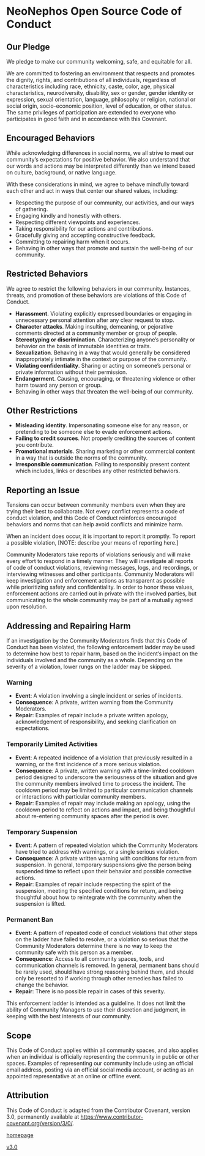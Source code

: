 # NeoNephos Open Source Code of Conduct

## Our Pledge
We pledge to make our community welcoming, safe, and equitable for all.

We are committed to fostering an environment that respects and promotes the dignity, rights, and contributions of all individuals, regardless of characteristics including race, ethnicity, caste, color, age, physical characteristics, neurodiversity, disability, sex or gender, gender identity or expression, sexual orientation, language, philosophy or religion, national or social origin, socio-economic position, level of education, or other status. The same privileges of participation are extended to everyone who participates in good faith and in accordance with this Covenant.

## Encouraged Behaviors
While acknowledging differences in social norms, we all strive to meet our community’s expectations for positive behavior. We also understand that our words and actions may be interpreted differently than we intend based on culture, background, or native language.

With these considerations in mind, we agree to behave mindfully toward each other and act in ways that center our shared values, including:

- Respecting the purpose of our community, our activities, and our ways of gathering.
- Engaging kindly and honestly with others.
- Respecting different viewpoints and experiences.
- Taking responsibility for our actions and contributions.
- Gracefully giving and accepting constructive feedback.
- Committing to repairing harm when it occurs.
- Behaving in other ways that promote and sustain the well-being of our community.

## Restricted Behaviors
We agree to restrict the following behaviors in our community. Instances, threats, and promotion of these behaviors are violations of this Code of Conduct.

- **Harassment**. Violating explicitly expressed boundaries or engaging in unnecessary personal attention after any clear request to stop.
- **Character attacks**. Making insulting, demeaning, or pejorative comments directed at a community member or group of people.
- **Stereotyping or discrimination**. Characterizing anyone’s personality or behavior on the basis of immutable identities or traits.
- **Sexualization**. Behaving in a way that would generally be considered inappropriately intimate in the context or purpose of the community.
- **Violating confidentiality**. Sharing or acting on someone’s personal or private information without their permission.
- **Endangerment**. Causing, encouraging, or threatening violence or other harm toward any person or group.
- Behaving in other ways that threaten the well-being of our community.

## Other Restrictions
- **Misleading identity**. Impersonating someone else for any reason, or pretending to be someone else to evade enforcement actions.
- **Failing to credit sources**. Not properly crediting the sources of content you contribute.
- **Promotional materials**. Sharing marketing or other commercial content in a way that is outside the norms of the community.
- **Irresponsible communication**. Failing to responsibly present content which includes, links or describes any other restricted behaviors.

## Reporting an Issue
Tensions can occur between community members even when they are trying their best to collaborate. Not every conflict represents a code of conduct violation, and this Code of Conduct reinforces encouraged behaviors and norms that can help avoid conflicts and minimize harm.

When an incident does occur, it is important to report it promptly. To report a possible violation, [NOTE: describe your means of reporting here.]

Community Moderators take reports of violations seriously and will make every effort to respond in a timely manner. They will investigate all reports of code of conduct violations, reviewing messages, logs, and recordings, or interviewing witnesses and other participants. 
Community Moderators will keep investigation and enforcement actions as transparent as possible while prioritizing safety and confidentiality. 
In order to honor these values, enforcement actions are carried out in private with the involved parties, but communicating to the whole community may be part of a mutually agreed upon resolution.


## Addressing and Repairing Harm

If an investigation by the Community Moderators finds that this Code of Conduct has been violated, the following enforcement ladder may be used to determine how best to repair harm, based on the incident’s impact on the individuals involved and the community as a whole. Depending on the severity of a violation, lower rungs on the ladder may be skipped.

### Warning
- **Event**: A violation involving a single incident or series of incidents.
- **Consequence**: A private, written warning from the Community Moderators.
- **Repair**: Examples of repair include a private written apology, acknowledgement of responsibility, and seeking clarification on expectations.
### Temporarily Limited Activities
- **Event**: A repeated incidence of a violation that previously resulted in a warning, or the first incidence of a more serious violation.
- **Consequence**: A private, written warning with a time-limited cooldown period designed to underscore the seriousness of the situation and give the community members involved time to process the incident. The cooldown period may be limited to particular communication channels or interactions with particular community members.
- **Repair**: Examples of repair may include making an apology, using the cooldown period to reflect on actions and impact, and being thoughtful about re-entering community spaces after the period is over.
### Temporary Suspension
- **Event**: A pattern of repeated violation which the Community Moderators have tried to address with warnings, or a single serious violation.
- **Consequence**: A private written warning with conditions for return from suspension. In general, temporary suspensions give the person being suspended time to reflect upon their behavior and possible corrective actions.
- **Repair**: Examples of repair include respecting the spirit of the suspension, meeting the specified conditions for return, and being thoughtful about how to reintegrate with the community when the suspension is lifted.
### Permanent Ban
- **Event**: A pattern of repeated code of conduct violations that other steps on the ladder have failed to resolve, or a violation so serious that the Community Moderators determine there is no way to keep the community safe with this person as a member.
- **Consequence**: Access to all community spaces, tools, and communication channels is removed. In general, permanent bans should be rarely used, should have strong reasoning behind them, and should only be resorted to if working through other remedies has failed to change the behavior.
- **Repair**: There is no possible repair in cases of this severity.

This enforcement ladder is intended as a guideline. It does not limit the ability of Community Managers to use their discretion and judgment, in keeping with the best interests of our community.

## Scope
This Code of Conduct applies within all community spaces, and also applies when an individual is officially representing the community in public or other spaces. 
Examples of representing our community include using an official email address, posting via an official social media account, or acting as an appointed representative at an online or offline event.

## Attribution
This Code of Conduct is adapted from the Contributor Covenant, version 3.0, permanently available at https://www.contributor-covenant.org/version/3/0/.

[homepage](https://www.contributor-covenant.org)

[v3.0](https://www.contributor-covenant.org/version/3/0/)
